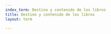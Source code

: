 ```yaml
---
index_term: Destino y contenido de los libros
title: Destino y contenido de los libros
layout: term

---
```

